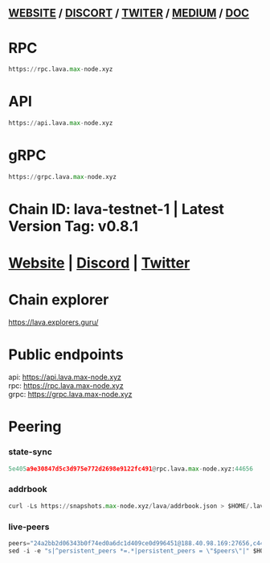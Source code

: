 ## [WEBSITE](https://lavanet.xyz/) / [DISCORT](https://discord.gg/lavanetxyz) / [TWITER](https://twitter.com/lavanetxyz) / [MEDIUM](https://medium.com/lava-network) / [DOC](https://docs.lavanet.xyz/)
# RPC
```python
https://rpc.lava.max-node.xyz
```
# API
```python
https://api.lava.max-node.xyz
```
# gRPC
```python
https://grpc.lava.max-node.xyz
```

# Chain ID: lava-testnet-1 | Latest Version Tag: v0.8.1 
# [Website](https://lavanet.xyz/) | [Discord](https://discord.gg/MFVXjqqC) | [Twitter](https://twitter.com/lavanetxyz)

# Chain explorer
https://lava.explorers.guru/

# Public endpoints
api: https://api.lava.max-node.xyz \
rpc: https://rpc.lava.max-node.xyz \
grpc: https://grpc.lava.max-node.xyz


# Peering
### state-sync
```python
5e405a9e30847d5c3d975e772d2698e9122fc491@rpc.lava.max-node.xyz:44656
```

### addrbook
```python
curl -Ls https://snapshots.max-node.xyz/lava/addrbook.json > $HOME/.lava/config/addrbook.json
```

### live-peers
```python
peers="24a2bb2d06343b0f74ed0a6dc1d409ce0d996451@188.40.98.169:27656,c44a02dba51e23ac06b006fb1285988c89051ce7@85.10.198.171:26556,035d086cc418352aba9e679e079f17391791ccc6@178.208.252.54:27656,6ba3b6ec03839afffa64c83e18ff80a681f4968d@65.108.194.40:21756,d5519e378247dfb61dfe90652d1fe3e2b3005a5b@65.109.68.190:44656,25da069c4dca143029ddae47bf2b7de69c2a8678@65.108.9.164:21156,e593c7a9ca61f5616119d6beb5bd8ef5dd28d62d@34.246.190.1:26656,d6a116d2aed64bd2f383b894e38f2a62232e44b7@116.202.161.165:36656,f642b376722d6ce104ffd4c204e78ffe811e16c3@5.75.230.221:26656,3a445bfdbe2d0c8ee82461633aa3af31bc2b4dc0@3.252.219.158:26656,95a490b4cde4c5311f7d58c3e47ee41fa039ddf4@144.76.27.79:60756,fb2b9d41678f3d1c9c0bdef1a87f2037b6b0088a@146.19.24.252:26666,5b25ec3860445e50a41a80850970b3241350df72@194.233.90.134:26656,e1c09e10296de98d5637e0f948ada9d477ad4d75@31.42.191.74:36656,acc3fe0b067e10b55c060b2f740d6193bf15a315@15.204.207.179:26656,5f04e56cabc20ab2e94b03022f024a310dfdf840@85.10.198.169:11656,64df498c92b9ccaf78012229d399aa34a014f087@65.109.122.105:56659,433be6210ad6350bebebad68ec50d3e0d90cb305@217.13.223.167:60856,a2480ab9265e80d3d819f27a429118b9ca39cac4@84.238.139.106:26656,1f704611e8aa4a53504fac1b80eb55c876dae8bd@65.108.13.154:30656,5ed48f1abdd16d62f2179af31af3789ac5a42ecc@34.142.220.216:37656,eb7832932626c1c636d16e0beb49e0e4498fbd5e@65.108.231.124:20656,14ae45e7f2ff7491cfa686a8fcac7cc095bc38ff@213.239.217.52:39656,b753a011d9a51bc3aa8d9301afb6d427f758a330@168.119.124.188:26656,4732ed188fbe7603f81d9f4c825397277bb72217@5.75.235.195:26656"
sed -i -e "s|^persistent_peers *=.*|persistent_peers = \"$peers\"|" $HOME/.lava/config/config.toml
```
